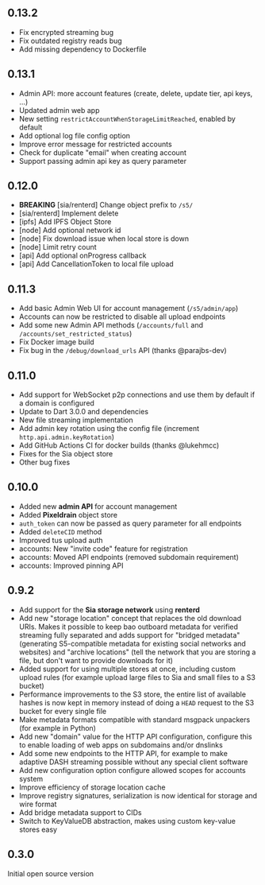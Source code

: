 ## 0.13.2

- Fix encrypted streaming bug
- Fix outdated registry reads bug
- Add missing dependency to Dockerfile

## 0.13.1

- Admin API: more account features (create, delete, update tier, api keys, ...)
- Updated admin web app
- New setting `restrictAccountWhenStorageLimitReached`, enabled by default
- Add optional log file config option
- Improve error message for restricted accounts
- Check for duplicate "email" when creating account
- Support passing admin api key as query parameter

## 0.12.0

- **BREAKING** [sia/renterd] Change object prefix to `/s5/`
- [sia/renterd] Implement delete
- [ipfs] Add IPFS Object Store
- [node] Add optional network id
- [node] Fix download issue when local store is down
- [node] Limit retry count
- [api] Add optional onProgress callback
- [api] Add CancellationToken to local file upload

## 0.11.3

- Add basic Admin Web UI for account management (`/s5/admin/app`)
- Accounts can now be restricted to disable all upload endpoints
- Add some new Admin API methods (`/accounts/full` and `/accounts/set_restricted_status`)
- Fix Docker image build
- Fix bug in the `/debug/download_urls` API (thanks @parajbs-dev)

## 0.11.0

- Add support for WebSocket p2p connections and use them by default if a domain is configured
- Update to Dart 3.0.0 and dependencies
- New file streaming implementation
- Add admin key rotation using the config file (increment `http.api.admin.keyRotation`)
- Add GitHub Actions CI for docker builds (thanks @lukehmcc)
- Fixes for the Sia object store
- Other bug fixes

## 0.10.0

- Added new **admin API** for account management
- Added **Pixeldrain** object store
- `auth_token` can now be passed as query parameter for all endpoints
- Added `deleteCID` method
- Improved tus upload auth
- accounts: New "invite code" feature for registration
- accounts: Moved API endpoints (removed subdomain requirement)
- accounts: Improved pinning API

## 0.9.2

- Add support for the **Sia storage network** using **renterd**
- Add new "storage location" concept that replaces the old download URIs. Makes it possible to keep bao outboard metadata for verified streaming fully separated and adds support for "bridged metadata" (generating S5-compatible metadata for existing social networks and websites) and "archive locations" (tell the network that you are storing a file, but don't want to provide downloads for it)
- Added support for using multiple stores at once, including custom upload rules (for example upload large files to Sia and small files to a S3 bucket)
- Performance improvements to the S3 store, the entire list of available hashes is now kept in memory instead of doing a `HEAD` request to the S3 bucket for every single file
- Make metadata formats compatible with standard msgpack unpackers (for example in Python)
- Add new "domain" value for the HTTP API configuration, configure this to enable loading of web apps on subdomains and/or dnslinks
- Add some new endpoints to the HTTP API, for example to make adaptive DASH streaming possible without any special client software
- Add new configuration option configure allowed scopes for accounts system
- Improve efficiency of storage location cache
- Improve registry signatures, serialization is now identical for storage and wire format
- Add bridge metadata support to CIDs
- Switch to KeyValueDB abstraction, makes using custom key-value stores easy

## 0.3.0

Initial open source version
